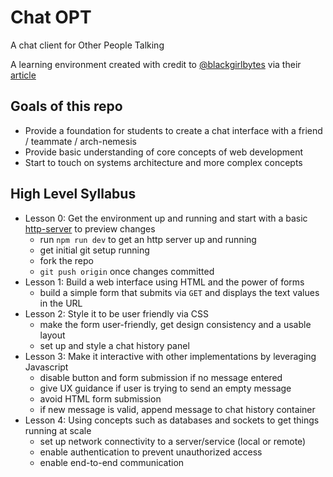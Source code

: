 # Chat OPT
A chat client for Other People Talking

A learning environment created with credit to [@blackgirlbytes](https://github.com/blackgirlbytes) via their [article](https://dev.to/github/how-to-run-a-frontend-workshop-in-codespaces-2ede)

## Goals of this repo

- Provide a foundation for students to create a chat interface with a friend / teammate / arch-nemesis
- Provide basic understanding of core concepts of web development
- Start to touch on systems architecture and more complex concepts

## High Level Syllabus 

- Lesson 0: Get the environment up and running and start with a basic [http-server](https://www.npmjs.com/package/http-server) to preview changes 
  - run `npm run dev` to get an http server up and running
  - get initial git setup running
  - fork the repo
  - `git push origin` once changes committed
- Lesson 1: Build a web interface using HTML and the power of forms 
  - build a simple form that submits via `GET` and displays the text values in the URL
- Lesson 2: Style it to be user friendly via CSS
  - make the form user-friendly, get design consistency and a usable layout 
  - set up and style a chat history panel
- Lesson 3: Make it interactive with other implementations by leveraging Javascript
  - disable button and form submission if no message entered
  - give UX guidance if user is trying to send an empty message
  - avoid HTML form submission
  - if new message is valid, append message to chat history container
- Lesson 4: Using concepts such as databases and sockets to get things running at scale
  - set up network connectivity to a server/service (local or remote)
  - enable authentication to prevent unauthorized access
  - enable end-to-end communication
